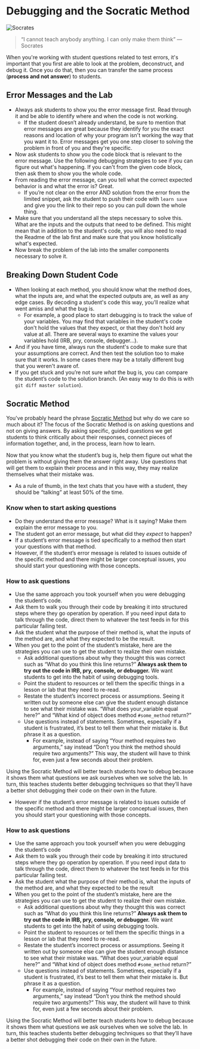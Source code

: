 # Debugging and the Socratic Method

![Socrates](http://www.dailystormer.com/wp-content/uploads/2014/01/socrates-statue2.jpg)

> “I cannot teach anybody anything. I can only make them think”
> ― Socrates

When you're working with student questions related to test errors, it's important that you first are able to look at the problem, deconstruct, and debug it. Once you do that, then you can transfer the same process (**process and not answer**) to students.

## Error Messages and the Lab

* Always ask students to show you the error message first. Read through it and be able to identify where and when the code is not working.
  - If the student doesn’t already understand, be sure to mention that error messages are great because they identify for you the exact reasons and location of why your program isn't working the way that you want it to. Error messages get you one step closer to solving the problem in front of you and they're specific.
* Now ask students to show you the code block that is relevant to the error message. Use the following debugging strategies to see if you can figure out what's happening. If you can't from the given code block, then ask them to show you the whole code.
* From reading the error message, can you tell what the correct expected behavior is and what the error is? Great.
  - If you’re not clear on the error AND solution from the error from the limited snippet, ask the student to push their code with `learn save` and give you the link to their repo so you can pull down the whole thing.
* Make sure that you understand all the steps necessary to solve this. What are the inputs and the outputs that need to be defined. This might mean that in addition to the student's code, you will also need to read the Readme of the lab first and make sure that you know holistically what's expected.
* Now break the problem of the lab into the smaller components necessary to solve it.

## Breaking Down Student Code

* When looking at each method, you should know what the method does, what the inputs are, and what the expected outputs are, as well as any edge cases. By decoding a student's code this way, you'll realize what went amiss and what the bug is.
  - For example, a good place to start debugging is to track the value of your variables. You may find that variables in the student's code don't hold the values that they expect, or that they don't hold any value at all. There are several ways to examine the values your variables hold (IRB, pry, console, debugger...).
* And if you have time, always run the student's code to make sure that your assumptions are correct. And then test the solution too to make sure that it works. In some cases there may be a totally different bug that you weren't aware of.
* If you get stuck and you’re not sure _what_ the bug is, you can compare the student’s code to the solution branch. (An easy way to do this is with `git diff master solution`).

## Socratic Method

You've probably heard the phrase [Socratic Method](http://www.criticalthinking.org/pages/socratic-teaching/606) but why do we care so much about it? The focus of the Socratic Method is on asking questions and not on giving answers. By asking specific, guided questions we get students to think critically about their responses, connect pieces of information together, and, in the process, learn how to learn.

Now that you know what the student’s bug is, help them figure out what the problem is without giving them the answer right away. Use questions that will get them to explain their process and in this way, they may realize themselves what their mistake was.
  - As a rule of thumb, in the text chats that you have with a student, they should be “talking” at least 50% of the time.

### Know when to start asking questions
* Do they understand the error message? What is it saying? Make them explain the error message to you.
* The student got an error message, but what did they _expect_ to happen?
* If a student’s error message is tied specifically to a method then start your questions with that method.
* However, if the student’s error message is related to issues outside of the specific method and there might be larger conceptual issues, you should start your questioning with those concepts.


### How to ask questions
* Use the same approach you took yourself when you were debugging the student’s code.
* Ask them to walk you through their code by breaking it into structured steps where they go operation by operation. If you need input data to talk through the code, direct them to whatever the test feeds in for this particular failing test.
* Ask the student what the purpose of their method is, what the inputs of the method are, and what they expected to be the result.
* When you get to the point of the student’s mistake, here are the strategies you can use to get the student to realize their own mistake.
  - Ask additional questions about why they thought this was correct such as “What do you think this line returns?” **Always ask them to try out the code in IRB, pry, console, or debugger.** We want students to get into the habit of using debugging tools.
  - Point the student to resources or tell them the specific things in a lesson or lab that they need to re-read.
  - Restate the student’s incorrect process or assumptions. Seeing it written out by someone else can give the student enough distance to see what their mistake was. “What does your_variable equal here?” and “What kind of object does method `#some_method` return?”
  - Use questions instead of statements. Sometimes, especially if a student is frustrated, it’s best to tell them what their mistake is. But phrase it as a question.
    - For example, instead of saying “Your method requires two arguments,” say instead “Don’t you think the method should require two arguments?” This way, the student will have to think for, even just a few seconds about their problem.

Using the Socratic Method will better teach students how to debug because it shows them what questions we ask ourselves when we solve the lab. In turn, this teaches students better debugging techniques so that they’ll have a better shot debugging their code on their own in the future.

* However if the student’s error message is related to issues outside of the specific method and there might be larger conceptual issues, then you should start your questioning with those concepts.


### How to ask questions
* Use the same approach you took yourself when you were debugging the student’s code
* Ask them to walk you through their code by breaking it into structured steps where they go operation by operation. If you need input data to talk through the code, direct them to whatever the test feeds in for this particular failing test.
* Ask the student what the purpose of their method is, what the inputs of the method are, and what they expected to be the result
* When you get to the point of the student’s mistake, here are the strategies you can use to get the student to realize their own mistake.
  - Ask additional questions about why they thought this was correct such as “What do you think this line returns?” **Always ask them to try out the code in IRB, pry, console, or debugger.** We want students to get into the habit of using debugging tools.
  - Point the student to resources or tell them the specific things in a lesson or lab that they need to re-read.
  - Restate the student’s incorrect process or assumptions. Seeing it written out by someone else can give the student enough distance to see what their mistake was. “What does your_variable equal here?” and “What kind of object does method `#some_method` return?”
  - Use questions instead of statements. Sometimes, especially if a student is frustrated, it’s best to tell them what their mistake is. But phrase it as a question.
    - For example, instead of saying “Your method requires two arguments,” say instead “Don’t you think the method should require two arguments?” This way, the student will have to think for, even just a few seconds about their problem.

Using the Socratic Method will better teach students how to debug because it shows them what questions we ask ourselves when we solve the lab. In turn, this teaches students better debugging techniques so that they’ll have a better shot debugging their code on their own in the future.

